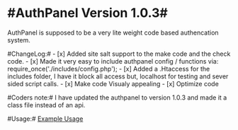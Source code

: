 #AuthPanel Version 1.0.3#
=========

AuthPanel is supposed to be a very lite weight code based authencation system.


#ChangeLog:#
	- [x] Added site salt support to the make code and the check code.
	- [x] Made it very easy to include authpanel config / functions via: require_once('./includes/config.php');
	- [x] Added a .Htaccess for the includes folder, I have it block all access but, localhost for testing and sever sided script calls.
	- [x] Make code Visualy appealing
	- [x] Optimize code


#Coders note:#
	I have updated the authpanel to version 1.0.3 and made it a class file instead of an api.



#Usage:#
[Example Usage](https://gist.github.com/Immortal-/6386123)

	
